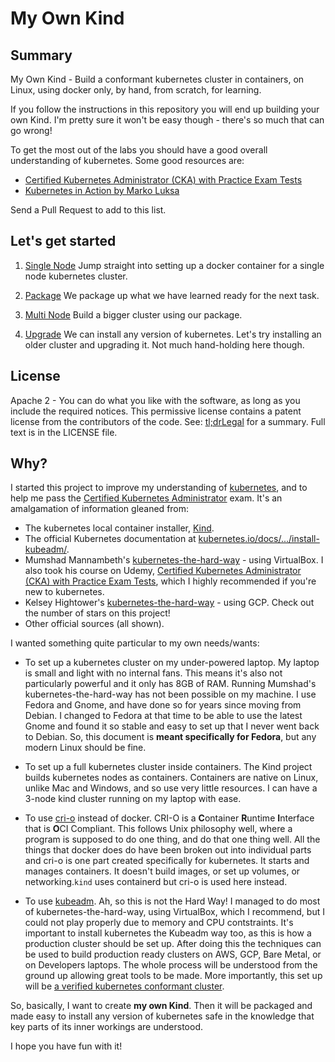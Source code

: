 # My Own Kind

## Summary

My Own Kind - Build a conformant kubernetes cluster in containers, on Linux, using docker only, by hand, from scratch, for learning.

If you follow the instructions in this repository you will end up building your own Kind. I'm pretty sure it won't be easy though - there's so much that can go wrong!

To get the most out of the labs you should have a good overall understanding of kubernetes. Some good resources are:

* [Certified Kubernetes Administrator (CKA) with Practice Exam Tests](https://www.udemy.com/course/certified-kubernetes-administrator-with-practice-tests/)
* [Kubernetes in Action by Marko Luksa](https://www.goodreads.com/book/show/34013922-kubernetes-in-action)

Send a Pull Request to add to this list.

## Let's get started

1. [Single Node](docs/build.md)
   Jump straight into setting up a docker container for a single node kubernetes cluster.

2. [Package](docs/package.md)
   We package up what we have learned ready for the next task.

3. [Multi Node]()
   Build a bigger cluster using our package.

4. [Upgrade]()
   We can install any version of kubernetes. Let's try installing an older cluster and upgrading it. Not much hand-holding here though.

## License

Apache 2 - You can do what you like with the software, as long as you include the required notices. This permissive license contains a patent license 
from the contributors of the code. See: [tl;drLegal](https://tldrlegal.com/license/apache-license-2.0-%28apache-2.0%29) for a summary. Full text is in the LICENSE file.

## Why?

I started this project to improve my understanding of [kubernetes](https://kubernetes.io/), and to help me pass the [Certified Kubernetes Administrator](https://www.cncf.io/certification/cka/) exam. It's an amalgamation of information gleaned from:

* The kubernetes local container installer, [Kind](https://kind.sigs.k8s.io/).
* The official Kubernetes documentation at [kubernetes.io/docs/.../install-kubeadm/](https://kubernetes.io/docs/setup/production-environment/tools/kubeadm/install-kubeadm/).
* Mumshad Mannambeth's [kubernetes-the-hard-way](https://github.com/mmumshad/kubernetes-the-hard-way) - using VirtualBox.
  I also took his course on Udemy, [Certified Kubernetes Administrator (CKA) with Practice Exam Tests](https://www.udemy.com/course/certified-kubernetes-administrator-with-practice-tests/), which I highly recommended if you're new to kubernetes.
* Kelsey Hightower's [kubernetes-the-hard-way](https://github.com/kelseyhightower/kubernetes-the-hard-way) - using GCP. Check out the number of stars on this project!
* Other official sources (all shown).

I wanted something quite particular to my own needs/wants:

* To set up a kubernetes cluster on my under-powered laptop.
  My laptop is small and light with no internal fans. This means it's also not particularly powerful and it only has 8GB of RAM. Running Mumshad's kubernetes-the-hard-way has not been possible on my machine.
  I use Fedora and Gnome, and have done so for years since moving from Debian. I changed to Fedora at that time to be able to use the latest Gnome and found it so stable and easy to set up that I never went back to Debian. So, this document is **meant specifically for Fedora**, but any modern Linux should be fine.

* To set up a full kubernetes cluster inside containers.
  The Kind project builds kubernetes nodes as containers. Containers are native on Linux, unlike Mac and Windows, and so use very little resources. I can have a 3-node kind cluster running on my laptop with ease.

* To use [cri-o](https://cri-o.io/) instead of docker.
  CRI-O is a **C**ontainer **R**untime **I**nterface that is **O**CI Compliant. This follows Unix philosophy well, where a program is supposed to do one thing, and do that one thing well. All the things that docker does do have been broken out into individual parts and cri-o is one part created specifically for kubernetes. It starts and manages containers. It doesn't build images, or set up volumes, or networking.`kind` uses containerd but cri-o is used here instead.

* To use [kubeadm](https://kubernetes.io/docs/reference/setup-tools/kubeadm/kubeadm/).
  Ah, so this is not the Hard Way! I managed to do most of kubernetes-the-hard-way, using VirtualBox, which I recommend, but I could not play properly due to memory and CPU contstraints. It's important to install kubernetes the Kubeadm way too, as this is how a production cluster should be set up. After doing this the techniques can be used to build production ready clusters on AWS, GCP, Bare Metal, or on Developers laptops. The whole process will be understood from the ground up allowing great tools to be made. More importantly, this set up will be [a verified kubernetes conformant cluster](https://www.cncf.io/certification/software-conformance/).

So, basically, I want to create **my own Kind**. Then it will be packaged and made easy to install any version of kubernetes safe in the knowledge that key parts of its inner workings are understood.

I hope you have fun with it!

